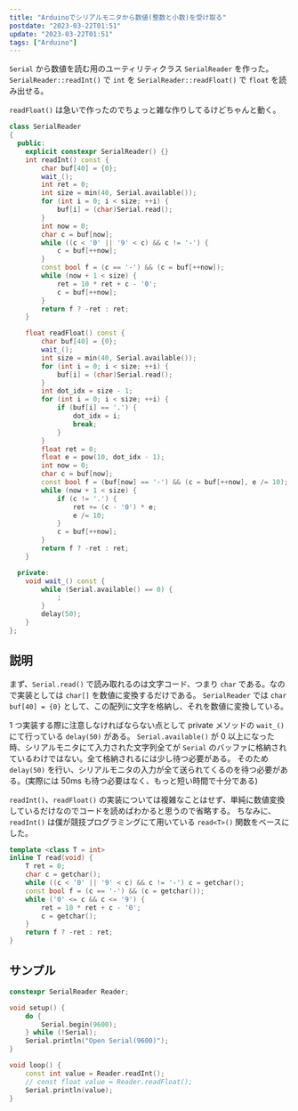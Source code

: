 ```yaml
---
title: "Arduinoでシリアルモニタから数値(整数と小数)を受け取る"
postdate: "2023-03-22T01:51"
update: "2023-03-22T01:51"
tags: ["Arduino"]
---
```


`Serial` から数値を読む用のユーティリティクラス `SerialReader` を作った。`SerialReader::readInt()` で `int` を `SerialReader::readFloat()` で `float` を読み出せる。

`readFloat()` は急いで作ったのでちょっと雑な作りしてるけどちゃんと動く。

```cpp
class SerialReader
{
  public:
    explicit constexpr SerialReader() {}
    int readInt() const {
        char buf[40] = {0};
        wait_();
        int ret = 0;
        int size = min(40, Serial.available());
        for (int i = 0; i < size; ++i) {
            buf[i] = (char)Serial.read();
        }
        int now = 0;
        char c = buf[now];
        while ((c < '0' || '9' < c) && c != '-') {
            c = buf[++now];
        }
        const bool f = (c == '-') && (c = buf[++now]);
        while (now + 1 < size) {
            ret = 10 * ret + c - '0';
            c = buf[++now];
        }
        return f ? -ret : ret;
    }

    float readFloat() const {
        char buf[40] = {0};
        wait_();
        int size = min(40, Serial.available());
        for (int i = 0; i < size; ++i) {
            buf[i] = (char)Serial.read();
        }
        int dot_idx = size - 1;
        for (int i = 0; i < size; ++i) {
            if (buf[i] == '.') {
                dot_idx = i;
                break;
            }
        }
        float ret = 0;
        float e = pow(10, dot_idx - 1);
        int now = 0;
        char c = buf[now];
        const bool f = (buf[now] == '-') && (c = buf[++now], e /= 10);
        while (now + 1 < size) {
            if (c != '.') {
                ret += (c - '0') * e;
                e /= 10;
            }
            c = buf[++now];
        }
        return f ? -ret : ret;
    }

  private:
    void wait_() const {
        while (Serial.available() == 0) {
            ;
        }
        delay(50);
    }
};
```

## 説明

まず、`Serial.read()` で読み取れるのは文字コード、つまり `char` である。なので実装としては `char[]` を数値に変換するだけである。
`SerialReader` では `char buf[40] = {0}` として、この配列に文字を格納し、それを数値に変換している。

1 つ実装する際に注意しなければならない点として private メソッドの `wait_()` にて行っている `delay(50)` がある。
`Serial.available()` が 0 以上になった時、シリアルモニタにて入力された文字列全てが `Serial` のバッファに格納されているわけではない。全て格納されるには少し待つ必要がある。
そのため `delay(50)` を行い、シリアルモニタの入力が全て送られてくるのを待つ必要がある。(実際には 50ms も待つ必要はなく、もっと短い時間で十分である)

`readInt()`、`readFloat()` の実装については複雑なことはせず、単純に数値変換しているだけなのでコードを読めばわかると思うので省略する。
ちなみに、`readInt()` は僕が競技プログラミングにて用いている `read<T>()` 関数をベースにした。

```cpp
template <class T = int>
inline T read(void) {
    T ret = 0;
    char c = getchar();
    while ((c < '0' || '9' < c) && c != '-') c = getchar();
    const bool f = (c == '-') && (c = getchar());
    while ('0' <= c && c <= '9') {
        ret = 10 * ret + c - '0';
        c = getchar();
    }
    return f ? -ret : ret;
}
```

## サンプル

```cpp
constexpr SerialReader Reader;

void setup() {
    do {
        Serial.begin(9600);
    } while (!Serial);
    Serial.println("Open Serial(9600)");
}

void loop() {
    const int value = Reader.readInt();
    // const float value = Reader.readFloat();
    Serial.println(value);
}
```
